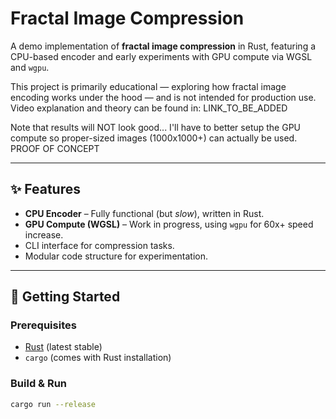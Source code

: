 # Fractal Image Compression

A demo implementation of **fractal image compression** in Rust, featuring a CPU-based encoder and early experiments with GPU compute via WGSL and `wgpu`.

This project is primarily educational — exploring how fractal image encoding works under the hood — and is not intended for production use. Video explanation and theory can be found in: LINK_TO_BE_ADDED

Note that results will NOT look good... I'll have to better setup the GPU compute so proper-sized images (1000x1000+) can actually be used. PROOF OF CONCEPT

---

## ✨ Features

- **CPU Encoder** – Fully functional (but *slow*), written in Rust.  
- **GPU Compute (WGSL)** – Work in progress, using `wgpu` for 60x+ speed increase.  
- CLI interface for compression tasks.  
- Modular code structure for experimentation.  

---

## 🚀 Getting Started

### Prerequisites
- [Rust](https://www.rust-lang.org/) (latest stable)
- `cargo` (comes with Rust installation)

### Build & Run
```bash
cargo run --release
